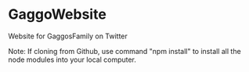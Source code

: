 # GaggoWebsite
Website for GaggosFamily on Twitter

Note: If cloning from Github, use command "npm install" to install all the node modules into your local computer.